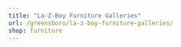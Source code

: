 ```yaml
---
title: "La-Z-Boy Furniture Galleries"
url: /greensboro/la-z-boy-furniture-galleries/
shop: furniture
---
```

